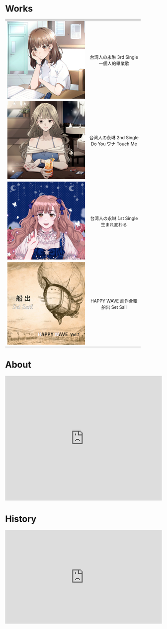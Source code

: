 # Works

| | |
| --- | :---: |
| [![一個人的畢業歌](img/single_3.jpg)](https://www.soundscape.net/a/26082) | 台湾人の永琳 3rd Single<br/>一個人的畢業歌 |
| [![Do You ワナ Touch Me](img/single_2.jpg)](https://www.soundscape.net/a/21065) | 台湾人の永琳 2nd Single<br/>Do You ワナ Touch Me |
| [![生まれ変わる](img/single_1.jpg)](https://www.soundscape.net/a/16698) | 台湾人の永琳 1st Single<br/>生まれ変わる |
| [![船出](img/comp_album_1.jpg)](happy_wave/index.html) | HAPPY WAVE 創作合輯<br/>船出 Set Sail |

# About

<iframe src="https://docs.google.com/document/d/e/2PACX-1vROcqw-BQgtqo3FrMohBH1m4Zp7sNt8MtXA0m-_6g2bOvROmXkTv8rOb_1j_K8xSQ/pub?embedded=true" frameborder="0" width="100%" height="400px"></iframe>


# History

<iframe src="https://docs.google.com/document/d/e/2PACX-1vRN5hAXkW0HlG3dAURmSzsE8PkZRHh3OOfFhDRlDAnGKvEnpr9ZMhoqVdHgfbg3b9rWxDaZcIhzia2I/pub?embedded=true" frameborder="0" width="100%" height="300px"></iframe>